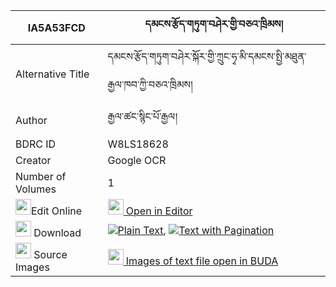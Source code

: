 |IA5A53FCD|དམངས་རྩོད་གཏུག་བཤེར་གྱི་བཅའ་ཁྲིམས། 
| --- | --- 
|Alternative Title |དམངས་རྩོད་གཏུག་བཤེར་སྐོར་གྱི་ཀྲུང་ཧྭ་མི་དམངས་སྤྱི་མཐུན་རྒྱལ་ཁབ་ཀྱི་བཅའ་ཁྲིམས།
|Author| རྒྱལ་ཚང་སྙིང་པོ་རྒྱལ།
|BDRC ID | W8LS18628
|Creator | Google OCR
|Number of Volumes| 1
|<img width="25" src="https://img.icons8.com/color/25/000000/edit-property.png">Edit Online| [<img width="25" src="https://avatars.githubusercontent.com/u/45091458?s=200&v=4"> Open in Editor](http://editor.openpecha.org/IA5A53FCD)
|<img width="25" src="https://img.icons8.com/fluent/48/000000/download-2.png"/>  Download | [![](https://img.icons8.com/color/20/000000/txt.png)Plain Text](https://github.com/Openpecha/IA5A53FCD/releases/download/v1/mang_tso_tuksher_gyi_chatrim_plain_IA5A53FCD.zip), [![](https://img.icons8.com/color/20/000000/txt.png)Text with Pagination](https://github.com/Openpecha/IA5A53FCD/releases/download/v1/mang_tso_tuksher_gyi_chatrim_pages_IA5A53FCD.zip)
|<img width="25" src="https://img.icons8.com/plasticine/100/000000/pictures-folder.png"/>  Source Images | [<img width="25" src="https://library.bdrc.io/icons/BUDA-small.svg"> Images of text file open in BUDA](https://library.bdrc.io/show/bdr:W8LS18628)